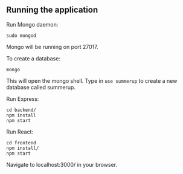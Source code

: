 ## Running the application

Run Mongo daemon:
```
sudo mongod
```
Mongo will be running on port 27017.

To create a database:
```
mongo
``` 
This will open the mongo shell. Type in ```use summerup``` to create a new database called summerup.

Run Express:
```
cd backend/
npm install
npm start
```

Run React:
```
cd frontend
npm install/
npm start
```
Navigate to localhost:3000/ in your browser.
